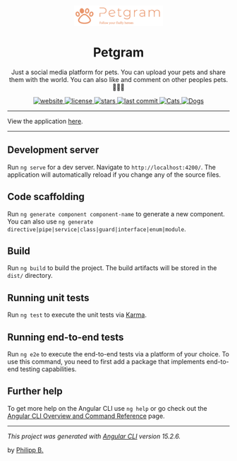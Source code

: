 <div align="center">
  <br />
  <img src="src/assets/img/logo.png" alt="PetgramLogo" width="40%"/>
  <h1>Petgram</h1>
  <p>
    Just a social media platform for pets. You can upload your pets and share them with the world. You can also like and comment on other peoples pets. 🐰🐰🐰
  </p>
</div>

<!-- Badges -->
<div align="center">
    <a href="https://phil1436.github.io/Petgram">
        <img src="https://img.shields.io/website?down_color=red&down_message=offline&up_color=green&up_message=online&url=https%3A%2F%2Fphil1436.github.io%2FPetgram%2F" alt="website">
    </a>
   <a href="https://github.com/phil1436/Petgram/blob/master/LICENSE">
       <img src="https://img.shields.io/github/license/phil1436/Petgram" alt="license" />
   </a>
   <a href="https://github.com/phil1436/Petgram/stargazers">
       <img src="https://img.shields.io/github/stars/phil1436/Petgram" alt="stars" />
   </a>
   <a href="https://github.com/phil1436/Petgram/commits/master">
       <img src="https://img.shields.io/github/last-commit/phil1436/Petgram" alt="last commit" />
   </a>
   <a href="https://petgram.philipp-bonin.com/Cats">
       <img src="https://img.shields.io/badge/%F0%9F%90%B1-Cats-yellow" alt="Cats" />
   </a>
   <a href="https://petgram.philipp-bonin.com/Dogs">
       <img src="https://img.shields.io/badge/%F0%9F%90%B6-Dogs-yellow" alt="Dogs" />
   </a>
</div>

---

View the application [here](https://phil1436.github.io/Petgram/).

---

## Development server

Run `ng serve` for a dev server. Navigate to `http://localhost:4200/`. The application will automatically reload if you change any of the source files.

## Code scaffolding

Run `ng generate component component-name` to generate a new component. You can also use `ng generate directive|pipe|service|class|guard|interface|enum|module`.

## Build

Run `ng build` to build the project. The build artifacts will be stored in the `dist/` directory.

## Running unit tests

Run `ng test` to execute the unit tests via [Karma](https://karma-runner.github.io).

## Running end-to-end tests

Run `ng e2e` to execute the end-to-end tests via a platform of your choice. To use this command, you need to first add a package that implements end-to-end testing capabilities.

## Further help

To get more help on the Angular CLI use `ng help` or go check out the [Angular CLI Overview and Command Reference](https://angular.io/cli) page.

---

_This project was generated with [Angular CLI](https://github.com/angular/angular-cli) version 15.2.6._

by [Philipp B.](https://github.com/phil1436)

<!-- ng deploy --base-href=https://petgram.philipp-bonin.com --cname=petgram.philipp-bonin.com -->
